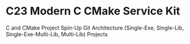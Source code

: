 # C23 Modern C CMake Service Kit
C and CMake Project Spin-Up Git Architecture (Single-Exe, Single-Lib, Single-Exe-Multi-Lib, Multi-Lib) Projects

